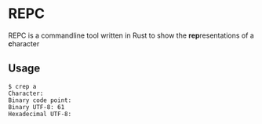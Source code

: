 # REPC

REPC is a commandline tool written in Rust to show the **rep**resentations of a **c**haracter

## Usage

```shell
$ crep a
Character:  
Binary code point:
Binary UTF-8: 61 
Hexadecimal UTF-8: 

```

